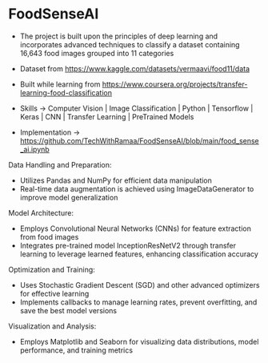 # FoodSenseAI

- The project is built upon the principles of deep learning and incorporates advanced techniques to classify a dataset containing 16,643 food images grouped into 11 categories

- Dataset from https://www.kaggle.com/datasets/vermaavi/food11/data
- Built while learning from https://www.coursera.org/projects/transfer-learning-food-classification

- Skills -> Computer Vision | Image Classification | Python | Tensorflow | Keras | CNN | Transfer Learning | PreTrained Models
- Implementation -> https://github.com/TechWithRamaa/FoodSenseAI/blob/main/food_sense_ai.ipynb

Data Handling and Preparation:
* Utilizes Pandas and NumPy for efficient data manipulation
* Real-time data augmentation is achieved using ImageDataGenerator to improve model generalization

Model Architecture:
* Employs Convolutional Neural Networks (CNNs) for feature extraction from food images
* Integrates pre-trained model InceptionResNetV2 through transfer learning to leverage learned features, enhancing classification accuracy

Optimization and Training:
* Uses Stochastic Gradient Descent (SGD) and other advanced optimizers for effective learning
* Implements callbacks to manage learning rates, prevent overfitting, and save the best model versions

Visualization and Analysis:
* Employs Matplotlib and Seaborn for visualizing data distributions, model performance, and training metrics
